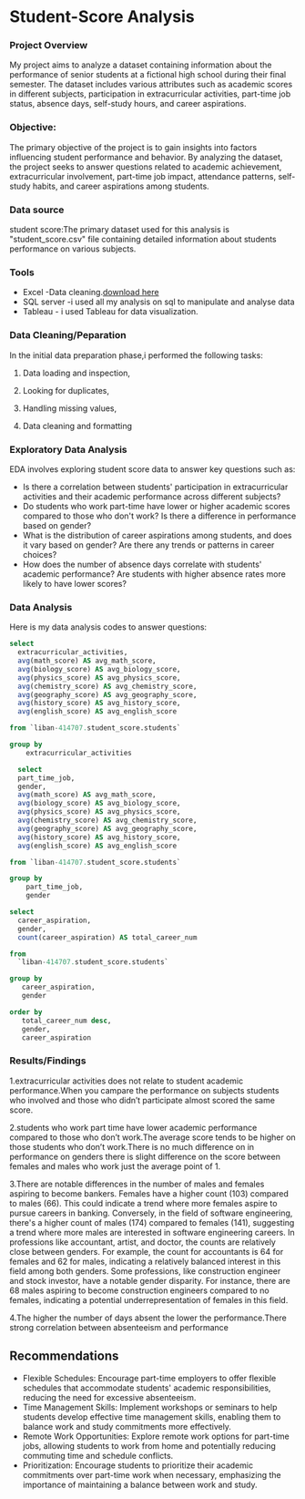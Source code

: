# Student-Score Analysis

### Project Overview
My project aims to analyze a dataset containing information about the performance of senior students at a fictional high school during their final semester. The dataset includes various attributes such as academic scores in different subjects, participation in extracurricular activities, part-time job status, absence days, self-study hours, and career aspirations.

### Objective:
The primary objective of the project is to gain insights into factors influencing student performance and behavior. By analyzing the dataset, the project seeks to answer questions related to academic achievement, extracurricular involvement, part-time job impact, attendance patterns, self-study habits, and career aspirations among students.

### Data source

student score:The primary dataset used for this analysis is "student_score.csv" file containing detailed information about students performance on various subjects.

### Tools

- Excel -Data cleaning.[download here](https://microsoft.com)
- SQL server -i used all my analysis on sql to manipulate and analyse data
- Tableau - i used  Tableau for data visualization.

### Data Cleaning/Peparation

  In the initial data preparation phase,i performed the following tasks:
  
 1. Data loading and inspection,
  
 2. Looking for duplicates,
  
3.  Handling missing values,
  
 4. Data cleaning and formatting

### Exploratory Data Analysis

EDA involves exploring student score data to answer key questions such as:

- Is there a correlation between students' participation in extracurricular activities and their academic performance across different subjects?
- Do students who work part-time have lower or higher academic scores compared to those who don't work? Is there a difference in performance based on gender?
- What is the distribution of career aspirations among students, and does it vary based on gender? Are there any trends or patterns in career choices?
- How does the number of absence days correlate with students' academic performance? Are students with higher absence rates more likely to have lower scores?


### Data Analysis
Here is my data analysis codes to answer questions:
```sql
select 
  extracurricular_activities,
  avg(math_score) AS avg_math_score,
  avg(biology_score) AS avg_biology_score,
  avg(physics_score) AS avg_physics_score,
  avg(chemistry_score) AS avg_chemistry_score,
  avg(geography_score) AS avg_geography_score,
  avg(history_score) AS avg_history_score,
  avg(english_score) AS avg_english_score

from `liban-414707.student_score.students`

group by 
    extracurricular_activities

```
```sql
  select 
  part_time_job,
  gender,
  avg(math_score) AS avg_math_score,
  avg(biology_score) AS avg_biology_score,
  avg(physics_score) AS avg_physics_score,
  avg(chemistry_score) AS avg_chemistry_score,
  avg(geography_score) AS avg_geography_score,
  avg(history_score) AS avg_history_score,
  avg(english_score) AS avg_english_score

from `liban-414707.student_score.students`

group by 
    part_time_job,
    gender
```

```sql
select
  career_aspiration,
  gender,
  count(career_aspiration) AS total_career_num

from
  `liban-414707.student_score.students`

group by
   career_aspiration,
   gender

order by
   total_career_num desc,
   gender,
   career_aspiration
```
### Results/Findings

1.extracurricular activities does not relate to student academic performance.When you campare the performance on subjects students who involved and those who didn’t participate almost scored the same score.

2.students who work part time have lower academic performance compared to those who don’t work.The average score tends to be higher on those students who don’t work.There is no much difference on in performance on genders there is slight difference on the score between females and males who work just the average point of 1.

3.There are notable differences in the number of males and females aspiring to become bankers. Females have a higher count (103) compared to males (66). This could indicate a trend where more females aspire to pursue careers in banking.
Conversely, in the field of software engineering, there's a higher count of males (174) compared to females (141), suggesting a trend where more males are interested in software engineering careers.
In professions like accountant, artist, and doctor, the counts are relatively close between genders. For example, the count for accountants is 64 for females and 62 for males, indicating a relatively balanced interest in this field among both genders.
Some professions, like construction engineer and stock investor, have a notable gender disparity. For instance, there are 68 males aspiring to become construction engineers compared to no females, indicating a potential underrepresentation of females in this field.

4.The higher the number of days absent the lower the performance.There strong correlation between absenteeism and performance

## Recommendations

- Flexible Schedules: Encourage part-time employers to offer flexible schedules that accommodate students' academic responsibilities, reducing the need for excessive absenteeism.
- Time Management Skills: Implement workshops or seminars to help students develop effective time management skills, enabling them to balance work and study commitments more effectively.
- Remote Work Opportunities: Explore remote work options for part-time jobs, allowing students to work from home and potentially reducing commuting time and schedule conflicts.
- Prioritization: Encourage students to prioritize their academic commitments over part-time work when necessary, emphasizing the importance of maintaining a balance between work and study.

















  
